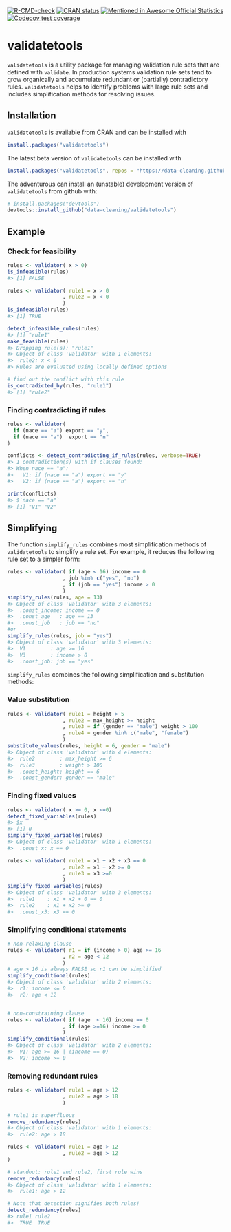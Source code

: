 
<!-- README.md is generated from README.Rmd. Please edit that file -->

<!-- badges: start -->

[![R-CMD-check](https://github.com/data-cleaning/validatetools/actions/workflows/R-CMD-check.yaml/badge.svg)](https://github.com/data-cleaning/validatetools/actions/workflows/R-CMD-check.yaml)
[![CRAN
status](https://www.r-pkg.org/badges/version/validatetools)](https://CRAN.R-project.org/package=validatetools)
[![Mentioned in Awesome Official
Statistics](https://awesome.re/mentioned-badge.svg)](http://www.awesomeofficialstatistics.org)
[![Codecov test
coverage](https://codecov.io/gh/data-cleaning/validatetools/graph/badge.svg)](https://app.codecov.io/gh/data-cleaning/validatetools)
<!-- badges: end -->

# validatetools

`validatetools` is a utility package for managing validation rule sets
that are defined with `validate`. In production systems validation rule
sets tend to grow organically and accumulate redundant or (partially)
contradictory rules. `validatetools` helps to identify problems with
large rule sets and includes simplification methods for resolving
issues.

## Installation

`validatetools` is available from CRAN and can be installed with

``` r
install.packages("validatetools")
```

The latest beta version of `validatetools` can be installed with

``` r
install.packages("validatetools", repos = "https://data-cleaning.github.io/drat")
```

The adventurous can install an (unstable) development version of
`validatetools` from github with:

``` r
# install.packages("devtools")
devtools::install_github("data-cleaning/validatetools")
```

## Example

### Check for feasibility

``` r
rules <- validator( x > 0)
is_infeasible(rules)
#> [1] FALSE

rules <- validator( rule1 = x > 0
                  , rule2 = x < 0
                  )
is_infeasible(rules)
#> [1] TRUE

detect_infeasible_rules(rules)
#> [1] "rule1"
make_feasible(rules)
#> Dropping rule(s): "rule1"
#> Object of class 'validator' with 1 elements:
#>  rule2: x < 0
#> Rules are evaluated using locally defined options

# find out the conflict with this rule
is_contradicted_by(rules, "rule1")
#> [1] "rule2"
```

### Finding contradicting if rules

``` r
rules <- validator(
  if (nace == "a") export == "y",
  if (nace == "a")  export == "n"
)

conflicts <- detect_contradicting_if_rules(rules, verbose=TRUE)
#> 1 contradiction(s) with if clauses found:
#> When nace == "a":
#>   V1: if (nace == "a") export == "y"
#>   V2: if (nace == "a") export == "n"
```

``` r
print(conflicts)
#> $`nace == "a"`
#> [1] "V1" "V2"
```

## Simplifying

The function `simplify_rules` combines most simplification methods of
`validatetools` to simplify a rule set. For example, it reduces the
following rule set to a simpler form:

``` r
rules <- validator( if (age < 16) income == 0
                  , job %in% c("yes", "no")
                  , if (job == "yes") income > 0
                  )
simplify_rules(rules, age = 13)
#> Object of class 'validator' with 3 elements:
#>  .const_income: income == 0
#>  .const_age   : age == 13
#>  .const_job   : job == "no"
#or 
simplify_rules(rules, job = "yes")
#> Object of class 'validator' with 3 elements:
#>  V1        : age >= 16
#>  V3        : income > 0
#>  .const_job: job == "yes"
```

`simplify_rules` combines the following simplification and substitution
methods:

### Value substitution

``` r
rules <- validator( rule1 = height > 5
                  , rule2 = max_height >= height
                  , rule3 = if (gender == "male") weight > 100
                  , rule4 = gender %in% c("male", "female")
                  )
substitute_values(rules, height = 6, gender = "male")
#> Object of class 'validator' with 4 elements:
#>  rule2        : max_height >= 6
#>  rule3        : weight > 100
#>  .const_height: height == 6
#>  .const_gender: gender == "male"
```

### Finding fixed values

``` r
rules <- validator( x >= 0, x <=0)
detect_fixed_variables(rules)
#> $x
#> [1] 0
simplify_fixed_variables(rules)
#> Object of class 'validator' with 1 elements:
#>  .const_x: x == 0

rules <- validator( rule1 = x1 + x2 + x3 == 0
                  , rule2 = x1 + x2 >= 0
                  , rule3 = x3 >=0
                  )
simplify_fixed_variables(rules)
#> Object of class 'validator' with 3 elements:
#>  rule1    : x1 + x2 + 0 == 0
#>  rule2    : x1 + x2 >= 0
#>  .const_x3: x3 == 0
```

### Simplifying conditional statements

``` r
# non-relaxing clause
rules <- validator( r1 = if (income > 0) age >= 16
                  , r2 = age < 12
                  )
# age > 16 is always FALSE so r1 can be simplified
simplify_conditional(rules)
#> Object of class 'validator' with 2 elements:
#>  r1: income <= 0
#>  r2: age < 12


# non-constraining clause
rules <- validator( if (age  < 16) income == 0
                  , if (age >=16) income >= 0
                  )
simplify_conditional(rules)
#> Object of class 'validator' with 2 elements:
#>  V1: age >= 16 | (income == 0)
#>  V2: income >= 0
```

### Removing redundant rules

``` r
rules <- validator( rule1 = age > 12
                  , rule2 = age > 18
                  )

# rule1 is superfluous
remove_redundancy(rules)
#> Object of class 'validator' with 1 elements:
#>  rule2: age > 18

rules <- validator( rule1 = age > 12
                  , rule2 = age > 12
)

# standout: rule1 and rule2, first rule wins
remove_redundancy(rules)
#> Object of class 'validator' with 1 elements:
#>  rule1: age > 12

# Note that detection signifies both rules!
detect_redundancy(rules)
#> rule1 rule2 
#>  TRUE  TRUE
```
